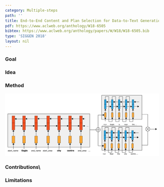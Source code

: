 ```yaml
---
category: Multiple-steps
path: ''
title: End-to-End Content and Plan Selection for Data-to-Text Generation
pdf: https://www.aclweb.org/anthology/W18-6505
bibtex: https://www.aclweb.org/anthology/papers/W/W18/W18-6505.bib
type: 'SIGGEN 2018'
layout: nil
---
```


### Goal

### Idea

### Method 
<img src="/imgs/content-plan-selection.png"/>

### Contributions\

### Limitations

